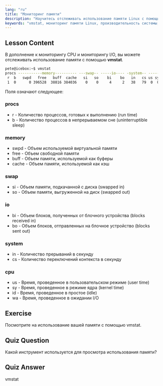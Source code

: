 ```yaml
---
lang: "ru"
title: "Мониторинг памяти"
description: "Научитесь отслеживать использование памяти Linux с помощью vmstat. Разберитесь с метриками памяти, swap и CPU для оценки производительности системы. Начните свой путь в Linux!"
keywords: "vmstat, мониторинг памяти Linux, производительность системы, учебник Linux, использование памяти, Linux для начинающих, руководство по Linux"
---
```


## Lesson Content

В дополнение к мониторингу CPU и мониторингу I/O, вы можете отслеживать использование памяти с помощью **vmstat**.

```bash
pete@icebox:~$ vmstat
procs -----------memory---------- ---swap-- -----io---- -system-- ------cpu-----
 r  b   swpd   free   buff  cache   si   so    bi    bo   in   cs us sy id wa st
 1  0      0 396528  38816 384036    0    0     4     2   38   79  0  0 99  0  0
```

Поля означают следующее:

### procs

- r - Количество процессов, готовых к выполнению (run time)
- b - Количество процессов в непрерываемом сне (uninterruptible sleep)

### memory

- swpd - Объем используемой виртуальной памяти
- free - Объем свободной памяти
- buff - Объем памяти, используемой как буферы
- cache - Объем памяти, используемой как кэш

### swap

- si - Объем памяти, подкачанной с диска (swapped in)
- so - Объем памяти, выгруженной на диск (swapped out)

### io

- bi - Объем блоков, полученных от блочного устройства (blocks received in)
- bo - Объем блоков, отправленных на блочное устройство (blocks sent out)

### system

- in - Количество прерываний в секунду
- cs - Количество переключений контекста в секунду

### cpu

- us - Время, проведенное в пользовательском режиме (user time)
- sy - Время, проведенное в режиме ядра (kernel time)
- id - Время, проведенное в простое (idle)
- wa - Время, проведенное в ожидании I/O

## Exercise

Посмотрите на использование вашей памяти с помощью vmstat.

## Quiz Question

Какой инструмент используется для просмотра использования памяти?

## Quiz Answer

vmstat
